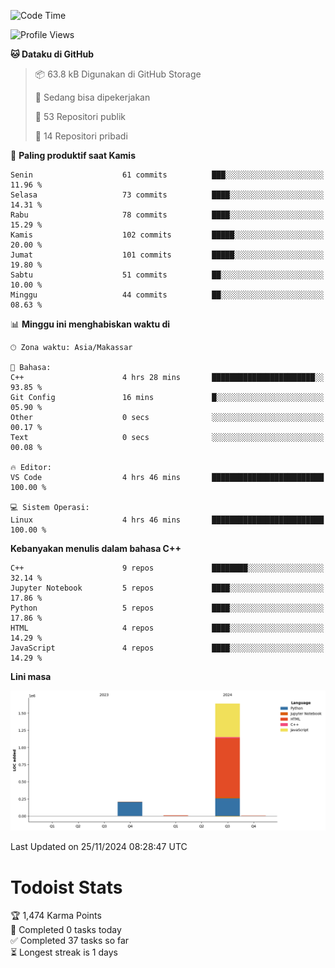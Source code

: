 <!--START_SECTION:waka-->
![Code Time](http://img.shields.io/badge/Code%20Time-96%20hrs%2038%20mins-blue)

![Profile Views](http://img.shields.io/badge/Profil%20dilihat-0-blue)

**🐱 Dataku di GitHub** 

> 📦 63.8 kB Digunakan di GitHub Storage 
 > 
> 💼 Sedang bisa dipekerjakan
 > 
> 📜 53 Repositori publik 
 > 
> 🔑 14 Repositori pribadi 
 > 
📅 **Paling produktif saat Kamis** 

```text
Senin                    61 commits          ███░░░░░░░░░░░░░░░░░░░░░░   11.96 % 
Selasa                   73 commits          ████░░░░░░░░░░░░░░░░░░░░░   14.31 % 
Rabu                     78 commits          ████░░░░░░░░░░░░░░░░░░░░░   15.29 % 
Kamis                    102 commits         █████░░░░░░░░░░░░░░░░░░░░   20.00 % 
Jumat                    101 commits         █████░░░░░░░░░░░░░░░░░░░░   19.80 % 
Sabtu                    51 commits          ██░░░░░░░░░░░░░░░░░░░░░░░   10.00 % 
Minggu                   44 commits          ██░░░░░░░░░░░░░░░░░░░░░░░   08.63 % 
```


📊 **Minggu ini menghabiskan waktu di** 

```text
🕑︎ Zona waktu: Asia/Makassar

💬 Bahasa: 
C++                      4 hrs 28 mins       ███████████████████████░░   93.85 % 
Git Config               16 mins             █░░░░░░░░░░░░░░░░░░░░░░░░   05.90 % 
Other                    0 secs              ░░░░░░░░░░░░░░░░░░░░░░░░░   00.17 % 
Text                     0 secs              ░░░░░░░░░░░░░░░░░░░░░░░░░   00.08 % 

🔥 Editor: 
VS Code                  4 hrs 46 mins       █████████████████████████   100.00 % 

💻 Sistem Operasi: 
Linux                    4 hrs 46 mins       █████████████████████████   100.00 % 
```

**Kebanyakan menulis dalam bahasa C++** 

```text
C++                      9 repos             ████████░░░░░░░░░░░░░░░░░   32.14 % 
Jupyter Notebook         5 repos             ████░░░░░░░░░░░░░░░░░░░░░   17.86 % 
Python                   5 repos             ████░░░░░░░░░░░░░░░░░░░░░   17.86 % 
HTML                     4 repos             ████░░░░░░░░░░░░░░░░░░░░░   14.29 % 
JavaScript               4 repos             ████░░░░░░░░░░░░░░░░░░░░░   14.29 % 
```



**Lini masa**

![Lines of Code chart](https://raw.githubusercontent.com/yusuf601/yusuf601/main/assets/bar_graph.png)


 Last Updated on 25/11/2024 08:28:47 UTC
<!--END_SECTION:waka-->
# Todoist Stats

<!-- TODO-IST:START -->
🏆  1,474 Karma Points           
🌸  Completed 0 tasks today           
✅  Completed 37 tasks so far           
⏳  Longest streak is 1 days
<!-- TODO-IST:END -->
